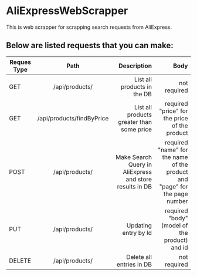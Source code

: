 # AliExpressWebScrapper

This is web scrapper for scrapping search requests from AliExpress.

## Below are listed requests that you can make:

| Reques Type        | Path           | Description  | Body | 
| ------------- |:-------------:| -----:| -----:|
| GET      | /api/products/ | List all products in the DB | not required |
| GET | /api/products/findByPrice | List all products greater than some price | required "price" for the price of the product |
| POST | /api/products/ | Make Search Query in AliExpress and store results in DB| required "name" for the name of the product and "page" for the page number |
| PUT | /api/products/ | Updating entry by Id | required "body" (model of the product) and id | 
| DELETE | /api/products/      | Delete all entries in DB | not required | 
